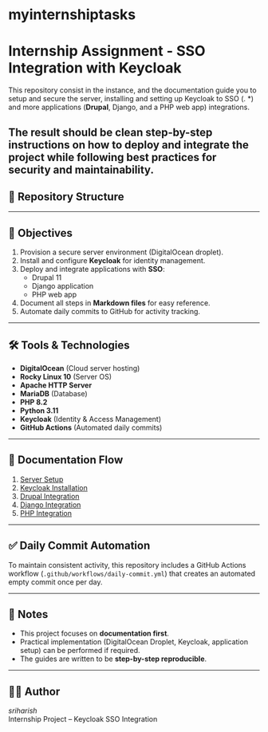 # myinternshiptasks
# Internship Assignment - SSO Integration with Keycloak

This repository consist in the instance, and the documentation guide you to setup and secure the server, installing and setting up Keycloak to SSO (. \*) and more applications (**Drupal**, Django, and a PHP web app) integrations.

The result should be clean step-by-step instructions on how to deploy and integrate the project while following best practices for security and maintainability.
---

## 📌 Repository Structure

---

## 🚀 Objectives

1. Provision a secure server environment (DigitalOcean droplet).  
2. Install and configure **Keycloak** for identity management.  
3. Deploy and integrate applications with **SSO**:
   - Drupal 11  
   - Django application  
   - PHP web app  
4. Document all steps in **Markdown files** for easy reference.  
5. Automate daily commits to GitHub for activity tracking.

---

## 🛠️ Tools & Technologies

- **DigitalOcean** (Cloud server hosting)  
- **Rocky Linux 10** (Server OS)  
- **Apache HTTP Server**  
- **MariaDB** (Database)  
- **PHP 8.2**  
- **Python 3.11**  
- **Keycloak** (Identity & Access Management)  
- **GitHub Actions** (Automated daily commits)  

---

## 📖 Documentation Flow

1. [Server Setup](01-server-setup.md)  
2. [Keycloak Installation](02-keycloak-setup.md)  
3. [Drupal Integration](03-drupal-integration.md)  
4. [Django Integration](04-django-integration.md)  
5. [PHP Integration](05-php-integration.md)  

---

## ✅ Daily Commit Automation

To maintain consistent activity, this repository includes a GitHub Actions workflow (`.github/workflows/daily-commit.yml`) that creates an automated empty commit once per day.

---

## 📌 Notes

- This project focuses on **documentation first**.  
- Practical implementation (DigitalOcean Droplet, Keycloak, application setup) can be performed if required.  
- The guides are written to be **step-by-step reproducible**.  

---

## 👨‍💻 Author

*sriharish*  
Internship Project – Keycloak SSO Integration
